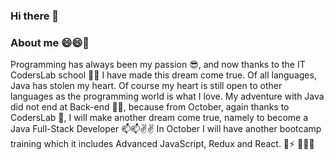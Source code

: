### Hi there 👋

<!--
**Myszczur/Myszczur** is a ✨ _special_ ✨ repository because its `README.md` (this file) appears on your GitHub profile.

Here are some ideas to get you started:

- 🔭 I’m currently working on ...
- 🌱 I’m currently learning ...
- 👯 I’m looking to collaborate on ...
- 🤔 I’m looking for help with ...
- 💬 Ask me about ...
- 📫 How to reach me: ...
- 😄 Pronouns: ...
- ⚡ Fun fact: ...
-->


### About me 😄😄🤔
 
Programming has always been my passion 😎, and now thanks to the IT CodersLab school 💖💖 I have made this dream come true.
Of all languages, Java has stolen my heart. 
Of course my heart is still open to other languages as the programming world is what I love.
My adventure with Java did not end at Back-end 💪💪, because from October, again thanks to CodersLab 💖, 
I will make another dream come true, 
namely to become a Java Full-Stack Developer 📫📫✌️✌️
In October I will have another bootcamp training which it includes Advanced JavaScript, Redux and React. 🤔⚡
👋👋👋
